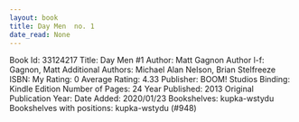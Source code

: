 ```yaml
---
layout: book
title: Day Men  no. 1
date_read: None
---
```


Book Id: 33124217
Title: Day Men #1
Author: Matt Gagnon
Author l-f: Gagnon, Matt
Additional Authors: Michael Alan Nelson, Brian Stelfreeze
ISBN: 
My Rating: 0
Average Rating: 4.33
Publisher: BOOM! Studios
Binding: Kindle Edition
Number of Pages: 24
Year Published: 2013
Original Publication Year: 
Date Added: 2020/01/23
Bookshelves: kupka-wstydu
Bookshelves with positions: kupka-wstydu (#948)


